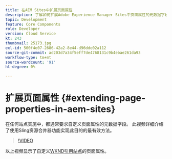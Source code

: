 ```yaml
---
title: 在AEM Sites中扩展页面属性
description: 了解如何扩展Adobe Experience Manager Sites中页面属性的元数据字段。 此视频详细介绍了使用Sling资源合并器功能实现此目的的最有效方法。
topic: Development
feature: Core Components
role: Developer
version: Cloud Service
kt: 243
thumbnail: 25173.jpg
exl-id: 500f4e07-2686-42a2-8e44-d96dde02a112
source-git-commit: ad203d7a34f5eff7de4768131c9b4ebae261da93
workflow-type: tm+mt
source-wordcount: '91'
ht-degree: 0%

---
```


# 扩展页面属性 {#extending-page-properties-in-aem-sites}

在任何站点实施中，都通常要求自定义页面属性的元数据字段。 此视频详细介绍了使用Sling资源合并器功能实现此目的的最有效方法。

>[!VIDEO](https://video.tv.adobe.com/v/25173?quality=9&learn=on)

以上视频显示了自定义[WKND引用站点](https://github.com/adobe/aem-guides-wknd)的页面属性。

